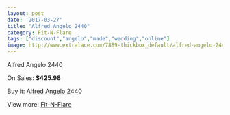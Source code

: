 ```yaml
---
layout: post
date: '2017-03-27'
title: "Alfred Angelo 2440"
category: Fit-N-Flare
tags: ["discount","angelo","made","wedding","online"]
image: http://www.extralace.com/7889-thickbox_default/alfred-angelo-2440.jpg
---
```

Alfred Angelo 2440

On Sales: **$425.98**
<a href="https://www.extralace.com/fit-n-flare/3740-alfred-angelo-2440.html"><amp-img layout="responsive" width="600" height="600" src="//www.extralace.com/7889-thickbox_default/alfred-angelo-2440.jpg" alt="Alfred Angelo 2440 0" /></a>
<a href="https://www.extralace.com/fit-n-flare/3740-alfred-angelo-2440.html"><amp-img layout="responsive" width="600" height="600" src="//www.extralace.com/7890-thickbox_default/alfred-angelo-2440.jpg" alt="Alfred Angelo 2440 1" /></a>

Buy it: [Alfred Angelo 2440](https://www.extralace.com/fit-n-flare/3740-alfred-angelo-2440.html "Alfred Angelo 2440")

View more: [Fit-N-Flare](https://www.extralace.com/4-fit-n-flare "Fit-N-Flare")